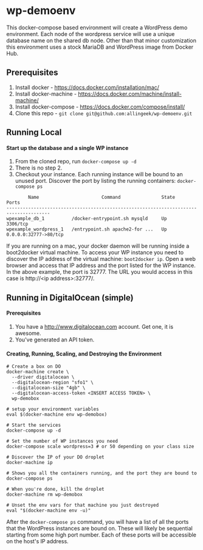 # wp-demoenv
This docker-compose based environment will create a WordPress demo environment. Each node of the wordpress service will use a unique database name on the shared db node. Other than that minor customization this environment uses a stock MariaDB and WordPress image from Docker Hub.

## Prerequisites

1. Install docker - https://docs.docker.com/installation/mac/
2. Install docker-machine - https://docs.docker.com/machine/install-machine/ 
3. Install docker-compose - https://docs.docker.com/compose/install/
4. Clone this repo - `git clone git@github.com:allingeek/wp-demoenv.git`

## Running Local
#### Start up the database and a single WP instance
1. From the cloned repo, run `docker-compose up -d`
2. There is no step 2.
3. Checkout your instance. Each running instance will be bound to an unused port. Discover the port by listing the running containers: `docker-compose ps`
````
        Name                       Command               State           Ports         
--------------------------------------------------------------------------------------
wpexample_db_1          /docker-entrypoint.sh mysqld     Up      3306/tcp              
wpexample_wordpress_1   /entrypoint.sh apache2-for ...   Up      0.0.0.0:32777->80/tcp 
````
If you are running on a mac, your docker daemon will be running inside a boot2docker virtual machine. To access your WP instance you need to discover the IP address of the virtual machine: `boot2docker ip`. Open a web browser and access that IP address and the port listed for the WP instance. In the above example, the port is 32777. The URL you would access in this case is http://&lt;ip address&gt;:32777/.

## Running in DigitalOcean (simple)

#### Prerequisites
1. You have a http://www.digitalocean.com account. Get one, it is awesome.
2. You've generated an API token.

#### Creating, Running, Scaling, and Destroying the Environment
````
# Create a box on DO
docker-machine create \
  --driver digitalocean \
  --digitalocean-region "sfo1" \
  --digitalocean-size "4gb" \
  --digitalocean-access-token <INSERT ACCESS TOKEN> \
  wp-demobox

# setup your environment variables
eval $(docker-machine env wp-demobox)

# Start the services
docker-compose up -d

# Set the number of WP instances you need
docker-compose scale wordpress=3 # or 50 depending on your class size

# Discover the IP of your DO droplet
docker-machine ip 

# Shows you all the containers running, and the port they are bound to
docker-compose ps 

# When you're done, kill the droplet
docker-machine rm wp-demobox

# Unset the env vars for that machine you just destroyed
eval "$(docker-machine env -u)"
````

After the `docker-compose ps` command, you will have a list of all the ports that the WordPress instances are bound on. These will likely be sequential starting from some high port number. Each of these ports will be accessible on the host's IP address.
